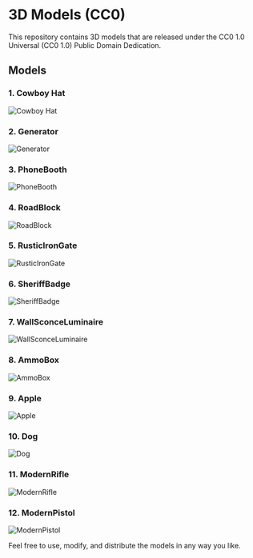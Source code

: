 # 3D Models (CC0)
This repository contains 3D models that are released under the CC0 1.0 Universal (CC0 1.0) Public Domain Dedication.

## Models
### 1. Cowboy Hat
![Cowboy Hat](CowboyHat/CowboyHatPreview01.PNG)
### 2. Generator
![Generator](Generator/GeneratorPreview.PNG)
### 3. PhoneBooth
![PhoneBooth](PhoneBooth/PhoneBoothPreview.PNG)
### 4. RoadBlock
![RoadBlock](RoadBlock/RoadBlockPreview.PNG)
### 5. RusticIronGate
![RusticIronGate](RusticIronGate/RusticIronGatePreview.PNG)
### 6. SheriffBadge
![SheriffBadge](SheriffBadge/SheriffBadgePreview.PNG)
### 7. WallSconceLuminaire
![WallSconceLuminaire](WallSconceLuminaire/WallSconceLuminairePreview.PNG)
### 8. AmmoBox
![AmmoBox](AmmoBox/AmmoBoxPreview.png)
### 9. Apple
![Apple](Apple/ApplePreview.png)
### 10. Dog
![Dog](Dog/DogPreview.png)
### 11. ModernRifle
![ModernRifle](ModernRifle/ModernRiflePreview.png)
### 12. ModernPistol
![ModernPistol](ModernPistol/ModernPistolPreview.png)

Feel free to use, modify, and distribute the models in any way you like.
